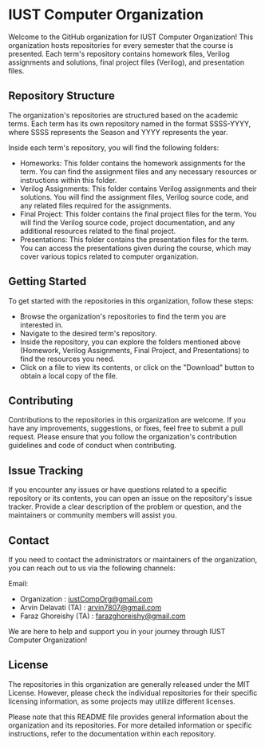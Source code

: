 IUST Computer Organization
=================================
Welcome to the GitHub organization for IUST Computer Organization! This organization hosts repositories for every semester that the course is presented. Each term's repository contains homework files, Verilog assignments and solutions, final project files (Verilog), and presentation files.

## Repository Structure
The organization's repositories are structured based on the academic terms. Each term has its own repository named in the format SSSS-YYYY, where SSSS represents the Season and YYYY represents the year.

Inside each term's repository, you will find the following folders:
- Homeworks: This folder contains the homework assignments for the term. You can find the assignment files and any necessary resources or instructions within this folder.
- Verilog Assignments: This folder contains Verilog assignments and their solutions. You will find the assignment files, Verilog source code, and any related files required for the assignments.
- Final Project: This folder contains the final project files for the term. You will find the Verilog source code, project documentation, and any additional resources related to the final project.
- Presentations: This folder contains the presentation files for the term. You can access the presentations given during the course, which may cover various topics related to computer organization.

## Getting Started
To get started with the repositories in this organization, follow these steps:
- Browse the organization's repositories to find the term you are interested in.
- Navigate to the desired term's repository.
- Inside the repository, you can explore the folders mentioned above (Homework, Verilog Assignments, Final Project, and Presentations) to find the resources you need.
- Click on a file to view its contents, or click on the "Download" button to obtain a local copy of the file.

## Contributing
Contributions to the repositories in this organization are welcome. If you have any improvements, suggestions, or fixes, feel free to submit a pull request. Please ensure that you follow the organization's contribution guidelines and code of conduct when contributing.

## Issue Tracking
If you encounter any issues or have questions related to a specific repository or its contents, you can open an issue on the repository's issue tracker. Provide a clear description of the problem or question, and the maintainers or community members will assist you.

## Contact
If you need to contact the administrators or maintainers of the organization, you can reach out to us via the following channels:

Email: 
- Organization : iustCompOrg@gmail.com 
- Arvin Delavati (TA)  : arvin7807@gmail.com
- Faraz Ghoreishy (TA) : farazghoreishy@gmail.com

We are here to help and support you in your journey through IUST Computer Organization!

## License
The repositories in this organization are generally released under the MIT License. However, please check the individual repositories for their specific licensing information, as some projects may utilize different licenses.

Please note that this README file provides general information about the organization and its repositories. For more detailed information or specific instructions, refer to the documentation within each repository.
